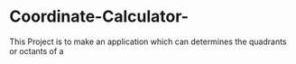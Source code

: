 # Coordinate-Calculator-
This Project is to make an application which can determines the quadrants or octants of a 
